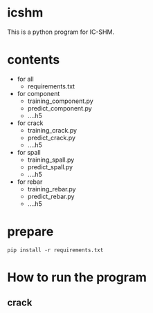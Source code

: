 # icshm
This is a python program for IC-SHM.

# contents
- for all
  - requirements.txt 
- for component
  - training_component.py
  -  predict_component.py 
  -  ....h5
- for crack
  - training_crack.py
  -  predict_crack.py 
  -  ....h5
- for spall
  - training_spall.py
  -  predict_spall.py 
  -  ....h5
- for rebar
  - training_rebar.py
  -  predict_rebar.py 
  -  ....h5

# prepare
`pip install -r requirements.txt`

# How to run the program
## crack

